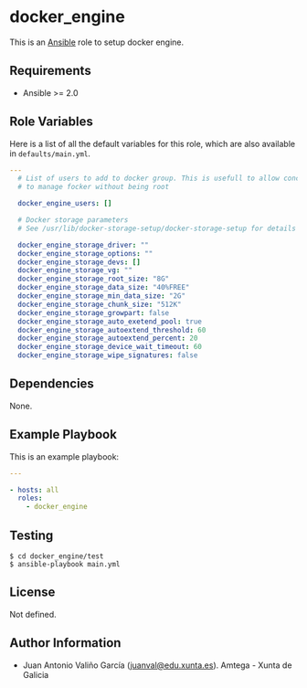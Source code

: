 # docker_engine

This is an [Ansible](http://www.ansible.com) role to setup docker engine.

## Requirements

- Ansible >= 2.0

## Role Variables

Here is a list of all the default variables for this role, which are also available in `defaults/main.yml`.

```yaml
---
  # List of users to add to docker group. This is usefull to allow concrete users
  # to manage focker without being root

  docker_engine_users: []

  # Docker storage parameters
  # See /usr/lib/docker-storage-setup/docker-storage-setup for details

  docker_engine_storage_driver: ""
  docker_engine_storage_options: ""
  docker_engine_storage_devs: []
  docker_engine_storage_vg: ""
  docker_engine_storage_root_size: "8G"
  docker_engine_storage_data_size: "40%FREE"
  docker_engine_storage_min_data_size: "2G"
  docker_engine_storage_chunk_size: "512K"
  docker_engine_storage_growpart: false
  docker_engine_storage_auto_exetend_pool: true
  docker_engine_storage_autoextend_threshold: 60
  docker_engine_storage_autoextend_percent: 20
  docker_engine_storage_device_wait_timeout: 60
  docker_engine_storage_wipe_signatures: false
```

## Dependencies

None.

## Example Playbook

This is an example playbook:

```yaml
---

- hosts: all
  roles:
    - docker_engine
```

## Testing

```shell
$ cd docker_engine/test
$ ansible-playbook main.yml
```

## License

Not defined.

## Author Information

- Juan Antonio Valiño García ([juanval@edu.xunta.es](mailto:juanval@edu.xunta.es)). Amtega - Xunta de Galicia
